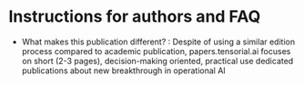 # Instructions for authors and FAQ
* What makes this publication different? : Despite of using a similar edition process compared to academic publication, papers.tensorial.ai focuses on short (2-3 pages), decision-making oriented, practical use dedicated publications about new breakthrough in operational AI


